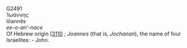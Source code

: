 <body>
  <p>G2491<br>  Ἰωάννης  <br> Iōannēs  <br><i>ee-o-an‘-nace </i><br>Of Hebrew origin [<a href="h3110.htm">3110</a> ; <i>Joannes</i> (that is, <i>Jochanan</i>), the name of four Israelites: - John.<br></p>
 </body>